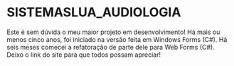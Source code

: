 # SISTEMASLUA_AUDIOLOGIA
Este é sem dúvida o meu maior projeto em desenvolvimento! Há mais ou menos cinco anos, foi iniciado na versão feita em Windows Forms (C#). Há seis meses comecei a refatoração de parte dele para Web Forms (C#). Deixo o link do site para que todos possam apreciar! 
